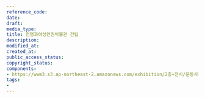 ```yaml
---
reference_code: 
date: 
draft: 
media_type: 
title: 전쟁과여성인권박물관 건립
description: 
modified_at: 
created_at: 
public_access_status: 
copyright_status: 
components:
- https://wwm3.s3.ap-northeast-2.amazonaws.com/exhibition/2층+전시/운동사관/연대로희망을만들다/전쟁과여성인권박물관+건립.jpg
tags:
- 
---
```

